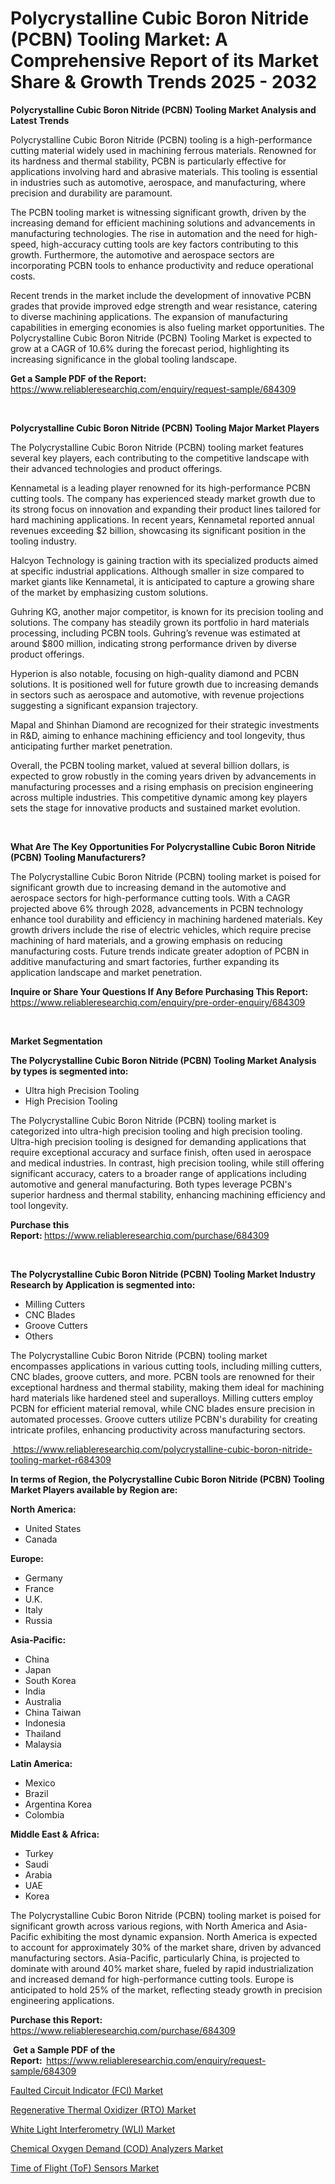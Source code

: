 <p><h1>Polycrystalline Cubic Boron Nitride (PCBN) Tooling Market: A Comprehensive Report of its Market Share & Growth Trends 2025 - 2032</h1></p><p><strong>Polycrystalline Cubic Boron Nitride (PCBN) Tooling Market Analysis and Latest Trends</strong></p>
<p><p>Polycrystalline Cubic Boron Nitride (PCBN) tooling is a high-performance cutting material widely used in machining ferrous materials. Renowned for its hardness and thermal stability, PCBN is particularly effective for applications involving hard and abrasive materials. This tooling is essential in industries such as automotive, aerospace, and manufacturing, where precision and durability are paramount.</p><p>The PCBN tooling market is witnessing significant growth, driven by the increasing demand for efficient machining solutions and advancements in manufacturing technologies. The rise in automation and the need for high-speed, high-accuracy cutting tools are key factors contributing to this growth. Furthermore, the automotive and aerospace sectors are incorporating PCBN tools to enhance productivity and reduce operational costs.</p><p>Recent trends in the market include the development of innovative PCBN grades that provide improved edge strength and wear resistance, catering to diverse machining applications. The expansion of manufacturing capabilities in emerging economies is also fueling market opportunities. The Polycrystalline Cubic Boron Nitride (PCBN) Tooling Market is expected to grow at a CAGR of 10.6% during the forecast period, highlighting its increasing significance in the global tooling landscape.</p></p>
<p><strong>Get a Sample PDF of the Report:&nbsp;</strong> <a href="https://www.reliableresearchiq.com/enquiry/request-sample/684309?utm_campaign=973&utm_medium=2&utm_source=Github&utm_content=ia&utm_term=02032025&utm_id=polycrystalline-cubic-boron-nitride-pcbn-tooling">https://www.reliableresearchiq.com/enquiry/request-sample/684309</a></p>
<p>&nbsp;</p>
<p><strong>Polycrystalline Cubic Boron Nitride (PCBN) Tooling Major Market Players</strong></p>
<p><p>The Polycrystalline Cubic Boron Nitride (PCBN) tooling market features several key players, each contributing to the competitive landscape with their advanced technologies and product offerings. </p><p>Kennametal is a leading player renowned for its high-performance PCBN cutting tools. The company has experienced steady market growth due to its strong focus on innovation and expanding their product lines tailored for hard machining applications. In recent years, Kennametal reported annual revenues exceeding $2 billion, showcasing its significant position in the tooling industry.</p><p>Halcyon Technology is gaining traction with its specialized products aimed at specific industrial applications. Although smaller in size compared to market giants like Kennametal, it is anticipated to capture a growing share of the market by emphasizing custom solutions.</p><p>Guhring KG, another major competitor, is known for its precision tooling and solutions. The company has steadily grown its portfolio in hard materials processing, including PCBN tools. Guhring’s revenue was estimated at around $800 million, indicating strong performance driven by diverse product offerings.</p><p>Hyperion is also notable, focusing on high-quality diamond and PCBN solutions. It is positioned well for future growth due to increasing demands in sectors such as aerospace and automotive, with revenue projections suggesting a significant expansion trajectory.</p><p>Mapal and Shinhan Diamond are recognized for their strategic investments in R&D, aiming to enhance machining efficiency and tool longevity, thus anticipating further market penetration.</p><p>Overall, the PCBN tooling market, valued at several billion dollars, is expected to grow robustly in the coming years driven by advancements in manufacturing processes and a rising emphasis on precision engineering across multiple industries. This competitive dynamic among key players sets the stage for innovative products and sustained market evolution.</p></p>
<p>&nbsp;</p>
<p><strong>What Are The Key Opportunities For Polycrystalline Cubic Boron Nitride (PCBN) Tooling Manufacturers?</strong></p>
<p><p>The Polycrystalline Cubic Boron Nitride (PCBN) tooling market is poised for significant growth due to increasing demand in the automotive and aerospace sectors for high-performance cutting tools. With a CAGR projected above 6% through 2028, advancements in PCBN technology enhance tool durability and efficiency in machining hardened materials. Key growth drivers include the rise of electric vehicles, which require precise machining of hard materials, and a growing emphasis on reducing manufacturing costs. Future trends indicate greater adoption of PCBN in additive manufacturing and smart factories, further expanding its application landscape and market penetration.</p></p>
<p><strong>Inquire or Share Your Questions If Any Before Purchasing This Report:</strong> <a href="https://www.reliableresearchiq.com/enquiry/pre-order-enquiry/684309?utm_campaign=973&utm_medium=2&utm_source=Github&utm_content=ia&utm_term=02032025&utm_id=polycrystalline-cubic-boron-nitride-pcbn-tooling">https://www.reliableresearchiq.com/enquiry/pre-order-enquiry/684309</a></p>
<p>&nbsp;</p>
<p><strong>Market Segmentation</strong></p>
<p><strong>The Polycrystalline Cubic Boron Nitride (PCBN) Tooling Market Analysis by types is segmented into:</strong></p>
<p><ul><li>Ultra high Precision Tooling</li><li>High Precision Tooling</li></ul></p>
<p><p>The Polycrystalline Cubic Boron Nitride (PCBN) tooling market is categorized into ultra-high precision tooling and high precision tooling. Ultra-high precision tooling is designed for demanding applications that require exceptional accuracy and surface finish, often used in aerospace and medical industries. In contrast, high precision tooling, while still offering significant accuracy, caters to a broader range of applications including automotive and general manufacturing. Both types leverage PCBN's superior hardness and thermal stability, enhancing machining efficiency and tool longevity.</p></p>
<p><strong>Purchase this Report:&nbsp;</strong><a href="https://www.reliableresearchiq.com/purchase/684309?utm_campaign=973&utm_medium=2&utm_source=Github&utm_content=ia&utm_term=02032025&utm_id=polycrystalline-cubic-boron-nitride-pcbn-tooling">https://www.reliableresearchiq.com/purchase/684309</a></p>
<p>&nbsp;</p>
<p><strong>The Polycrystalline Cubic Boron Nitride (PCBN) Tooling Market Industry Research by Application is segmented into:</strong></p>
<p><ul><li>Milling Cutters</li><li>CNC Blades</li><li>Groove Cutters</li><li>Others</li></ul></p>
<p><p>The Polycrystalline Cubic Boron Nitride (PCBN) tooling market encompasses applications in various cutting tools, including milling cutters, CNC blades, groove cutters, and more. PCBN tools are renowned for their exceptional hardness and thermal stability, making them ideal for machining hard materials like hardened steel and superalloys. Milling cutters employ PCBN for efficient material removal, while CNC blades ensure precision in automated processes. Groove cutters utilize PCBN's durability for creating intricate profiles, enhancing productivity across manufacturing sectors.</p></p>
<p><a href="https://www.reliableresearchiq.com/polycrystalline-cubic-boron-nitride-tooling-market-r684309?utm_campaign=973&utm_medium=2&utm_source=Github&utm_content=ia&utm_term=02032025&utm_id=polycrystalline-cubic-boron-nitride-pcbn-tooling">&nbsp;https://www.reliableresearchiq.com/polycrystalline-cubic-boron-nitride-tooling-market-r684309</a></p>
<p><strong>In terms of Region, the Polycrystalline Cubic Boron Nitride (PCBN) Tooling Market Players available by Region are:</strong></p>
<p>
    <p> <strong> North America: </strong>
        <ul>
            <li>United States</li>
            <li>Canada</li>
        </ul>
        </p> 
    <p> <strong> Europe: </strong>
        <ul>
            <li>Germany</li>
            <li>France</li>
            <li>U.K.</li>
            <li>Italy</li>
            <li>Russia</li>
        </ul>
        </p> 
    <p> <strong> Asia-Pacific: </strong>
        <ul>
            <li>China</li>
            <li>Japan</li>
            <li>South Korea</li>
            <li>India</li>
            <li>Australia</li>
            <li>China Taiwan</li>
            <li>Indonesia</li>
            <li>Thailand</li>
            <li>Malaysia</li>
        </ul>
        </p> 
    <p> <strong> Latin America: </strong>
        <ul>
            <li>Mexico</li>
            <li>Brazil</li>
            <li>Argentina Korea</li>
            <li>Colombia</li>
        </ul>
        </p> 
    <p> <strong> Middle East & Africa: </strong>
        <ul>
            <li>Turkey</li>
            <li>Saudi</li>
            <li>Arabia</li>
            <li>UAE</li>
            <li>Korea</li>
        </ul>
    </p>
    </p>
<p><p>The Polycrystalline Cubic Boron Nitride (PCBN) tooling market is poised for significant growth across various regions, with North America and Asia-Pacific exhibiting the most dynamic expansion. North America is expected to account for approximately 30% of the market share, driven by advanced manufacturing sectors. Asia-Pacific, particularly China, is projected to dominate with around 40% market share, fueled by rapid industrialization and increased demand for high-performance cutting tools. Europe is anticipated to hold 25% of the market, reflecting steady growth in precision engineering applications.</p></p>
<p><strong>Purchase this Report: </strong><a href="https://www.reliableresearchiq.com/purchase/684309?utm_campaign=973&utm_medium=2&utm_source=Github&utm_content=ia&utm_term=02032025&utm_id=polycrystalline-cubic-boron-nitride-pcbn-tooling">https://www.reliableresearchiq.com/purchase/684309</a></p>
<p>&nbsp;<strong>Get a Sample PDF of the Report:&nbsp;&nbsp;</strong><a href="https://www.reliableresearchiq.com/enquiry/request-sample/684309?utm_campaign=973&utm_medium=2&utm_source=Github&utm_content=ia&utm_term=02032025&utm_id=polycrystalline-cubic-boron-nitride-pcbn-tooling">https://www.reliableresearchiq.com/enquiry/request-sample/684309</a></p>
<p><strong></strong></p>
<p><p><a href="https://github.com/danzopachllq/Market-Research-Report-List-1/blob/main/faulted-circuit-indicator-fci-market.md?utm_campaign=973&utm_medium=2&utm_source=Github&utm_content=ia&utm_term=02032025&utm_id=polycrystalline-cubic-boron-nitride-pcbn-tooling">Faulted Circuit Indicator (FCI) Market</a></p><p><a href="https://github.com/kovasovitzzg/Market-Research-Report-List-1/blob/main/regenerative-thermal-oxidizer-rto-market.md?utm_campaign=973&utm_medium=2&utm_source=Github&utm_content=ia&utm_term=02032025&utm_id=polycrystalline-cubic-boron-nitride-pcbn-tooling">Regenerative Thermal Oxidizer (RTO) Market</a></p><p><a href="https://github.com/palenjeppecd/Market-Research-Report-List-1/blob/main/white-light-interferometry-wli-market.md?utm_campaign=973&utm_medium=2&utm_source=Github&utm_content=ia&utm_term=02032025&utm_id=polycrystalline-cubic-boron-nitride-pcbn-tooling">White Light Interferometry (WLI) Market</a></p><p><a href="https://github.com/fendtdjunawo/Market-Research-Report-List-1/blob/main/chemical-oxygen-demand-cod-analyzers-market.md?utm_campaign=973&utm_medium=2&utm_source=Github&utm_content=ia&utm_term=02032025&utm_id=polycrystalline-cubic-boron-nitride-pcbn-tooling">Chemical Oxygen Demand (COD) Analyzers Market</a></p><p><a href="https://github.com/hadshpinay/Market-Research-Report-List-1/blob/main/time-of-flight-tof-sensors-market.md?utm_campaign=973&utm_medium=2&utm_source=Github&utm_content=ia&utm_term=02032025&utm_id=polycrystalline-cubic-boron-nitride-pcbn-tooling">Time of Flight (ToF) Sensors Market</a></p></p>